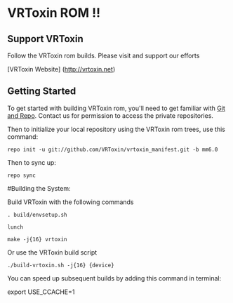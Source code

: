 VRToxin ROM !!
==============

Support VRToxin
---------------
Follow the VRToxin rom builds. Please visit and support our efforts

[VRToxin Website] (http://vrtoxin.net)

Getting Started
---------------

To get started with building VRToxin rom, you'll need to get
familiar with [Git and Repo](https://source.android.com/source/using-repo.html).
Contact us for permission to access the private repositories.

Then to initialize your local repository using the VRToxin rom trees, use this command:

    repo init -u git://github.com/VRToxin/vrtoxin_manifest.git -b mm6.0

Then to sync up:

    repo sync

#Building the System:

Build VRToxin with the following commands

    . build/envsetup.sh

    lunch

    make -j{16} vrtoxin

Or use the VRToxin build script

    ./build-vrtoxin.sh -j{16} {device}

You can speed up subsequent builds by adding this command in terminal:

export USE_CCACHE=1
